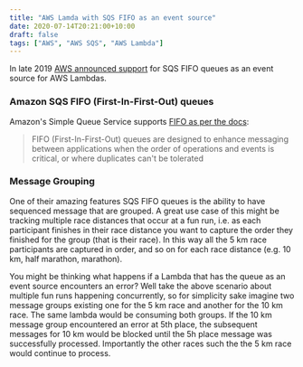 ```yaml
---
title: "AWS Lamda with SQS FIFO as an event source"
date: 2020-07-14T20:21:00+10:00
draft: false
tags: ["AWS", "AWS SQS", "AWS Lambda"]
---
```


In late 2019 [AWS announced support](https://aws.amazon.com/blogs/compute/new-for-aws-lambda-sqs-fifo-as-an-event-source/) for SQS FIFO queues as an event source for AWS Lambdas.  

### Amazon SQS FIFO (First-In-First-Out) queues
Amazon's Simple Queue Service supports [FIFO as per the docs](https://docs.aws.amazon.com/AWSSimpleQueueService/latest/SQSDeveloperGuide/FIFO-queues.html):

> FIFO (First-In-First-Out) queues are designed to enhance messaging between applications when the order of operations and events is critical, or where duplicates can't be tolerated

### Message Grouping
One of their amazing features SQS FIFO queues is the ability to have sequenced message that are grouped.  A great use case of this might be tracking multiple race distances that occur at a fun run, i.e. as each participant finishes in their race distance you want to capture the order they finished for the group (that is their race).  In this way all the 5 km race participants are captured in order, and so on for each race distance (e.g. 10 km, half marathon, marathon).   

You might be thinking what happens if a Lambda that has the queue as an event source encounters an error?  Well take the above scenario about multiple fun runs happening concurrently, so for simplicity sake imagine two message groups existing one for the 5 km race and another for the 10 km race.  The same lambda would be consuming both groups.  If the 10 km message group encountered an error at 5th place, the subsequent messages for 10 km would be blocked until the 5h place message was successfully processed.  Importantly the other races such the the 5 km race would continue to process.
